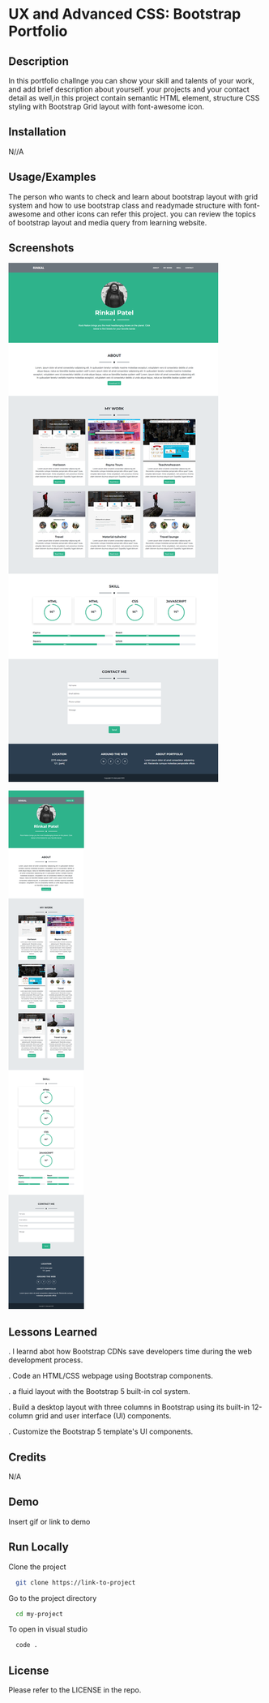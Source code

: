 
# UX and Advanced CSS: Bootstrap Portfolio




## Description

In this portfolio challnge you can show your skill and talents of your work, and add brief description about yourself. your projects and your contact detail as well,in this project  contain semantic HTML element, structure CSS styling with Bootstrap Grid layout with font-awesome icon.


## Installation

N//A
    
## Usage/Examples

The person who wants to check and learn about bootstrap layout with grid system and how to use bootstrap class and readymade structure with font-awesome and other icons can refer this project. you can review the topics of bootstrap layout and media query from learning website. 
## Screenshots

![desktop view](./images/demo2.png)

![tablet view](./images/demo1.png)


## Lessons Learned

. I learnd abot how Bootstrap CDNs save developers time during the web development process.

. Code an HTML/CSS webpage using Bootstrap components.

. a fluid layout with the Bootstrap 5 built-in col system.

. Build a desktop layout with three columns in Bootstrap using its built-in 12-column grid and user interface (UI) components.

. Customize the Bootstrap 5 template's UI components.


## Credits
N/A



## Demo

Insert gif or link to demo


## Run Locally

Clone the project

```bash
  git clone https://link-to-project
```

Go to the project directory

```bash
  cd my-project
```

To open in visual studio

```bash
  code .
```



## License

Please refer to the LICENSE in the repo.

